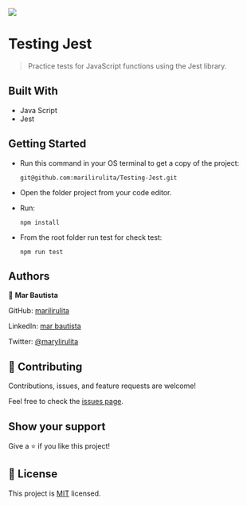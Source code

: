 ![](https://img.shields.io/badge/Microverse-blueviolet)

# Testing Jest

> Practice tests for JavaScript functions using the Jest library.

## Built With

- Java Script
- Jest

## Getting Started

- Run this command in your OS terminal to get a copy of the project:

  ```
  git@github.com:marilirulita/Testing-Jest.git
  ```

- Open the folder project from your code editor.

- Run:

  ```
  npm install
  ```
  
- From the root folder run test for check test: 

  ```
  npm run test
  ```

## Authors

👤 **Mar Bautista**

GitHub: [marilirulita](https://github.com/marilirulita)

LinkedIn: [mar bautista](https://www.linkedin.com/in/marbautista/)

Twitter: [@marylirulita](https://twitter.com/marylirulita)


## 🤝 Contributing

Contributions, issues, and feature requests are welcome!

Feel free to check the [issues page](../../issues/).

## Show your support

Give a ⭐️ if you like this project!

## 📝 License

This project is [MIT](./MIT.md) licensed.
